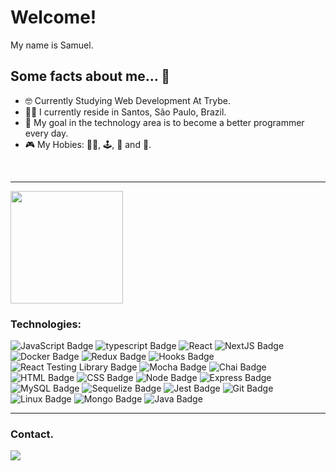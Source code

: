 # Welcome!

My name is Samuel.

## Some facts about me... 🤠

- 🤓 Currently Studying Web Development At Trybe.
- 👩‍💻 I currently reside in Santos, São Paulo, Brazil.
- 🎯 My goal in the technology area is to become a better programmer every day.
- 🎮 My Hobies: 🏋️‍♂️, 🕹️, 📖 and 🍿.
<br>

---

<a href="https://github.com/githubsamuell"><img height="180em" align="center" src="https://github-readme-stats.vercel.app/api/top-langs/?username=githubsamuell&layout=compact&theme=react&hide_border=true" /></a>




### Technologies:


   ![JavaScript Badge](https://img.shields.io/badge/-JavaScript-FCC624?style=for-the-badge&logo=JavaScript&logoColor=323330)
![typescript Badge](https://img.shields.io/badge/Typescript-blue?style=for-the-badge&logo=typescript&logoColor=white)
![React](https://img.shields.io/badge/react-%2320232a.svg?style=for-the-badge&logo=react&logoColor=%2361DAFB)
![NextJS Badge](https://img.shields.io/badge/Next.js-1e262c?style=for-the-badge&logo=nextdotjs&logoColor=white)
![Docker Badge](https://img.shields.io/badge/Docker-082135?style=for-the-badge&logo=Docker&logoColor=blue)
![Redux Badge](https://img.shields.io/badge/-Redux-212121?style=for-the-badge&logo=Redux&logoColor=7548bb)
![Hooks Badge](https://img.shields.io/badge/-Hooks-%2320232a.svg?style=for-the-badge&logo=React&logoColor=%2361DAFB)
![React Testing Library Badge](https://img.shields.io/badge/-RTL-%2320232a.svg?style=for-the-badge&logo=react&logoColor=%2361DAFB)
![Mocha Badge](https://img.shields.io/badge/Mocha-8a6343?style=for-the-badge&logo=mocha&logoColor=white)
![Chai Badge](https://img.shields.io/badge/Chai-f7e9c8?style=for-the-badge&logo=mocha&logoColor=a84d45)
![HTML Badge](https://img.shields.io/badge/-HTML-E34F26?style=for-the-badge&logo=html5&logoColor=white)
![CSS Badge](https://img.shields.io/badge/-CSS-1572B6?style=for-the-badge&logo=css3&logoColor=white)
![Node Badge](https://img.shields.io/badge/-Node.js-339933?style=for-the-badge&logo=node.js&logoColor=white)
![Express Badge](https://img.shields.io/badge/-Express.js-green?style=for-the-badge&logo=Express&logoColor=black)
![MySQL Badge](https://img.shields.io/badge/-MySQL-4479A1?style=for-the-badge&logo=MySQL&logoColor=white)
![Sequelize Badge](https://img.shields.io/badge/-Sequelize-eeeeee?style=for-the-badge&logo=sequelize&logoColor=00b1ea)
![Jest Badge](https://img.shields.io/badge/-Jest-C21325?style=for-the-badge&logo=jest&logoColor=white)
![Git Badge](https://img.shields.io/badge/-Git-F05032?style=for-the-badge&logo=git&logoColor=white)
![Linux Badge](https://img.shields.io/badge/-Linux-FCC624?style=for-the-badge&logo=Linux&logoColor=black)
![Mongo Badge](https://img.shields.io/badge/MongoDB-4EA94B?style=for-the-badge&logo=mongodb&logoColor=white)
    ![Java Badge](https://img.shields.io/badge/Java-ED8B00?style=for-the-badge&logo=java&logoColor=white)
     
        

---

### Contact.
<a href="https://www.linkedin.com/in/samuel-guilherme-222878173/" target="_blank"><img src="https://img.shields.io/badge/-LinkedIn-%230077B5?style=for-the-badge&logo=linkedin&logoColor=white" target="_blank"></a>
<br>

